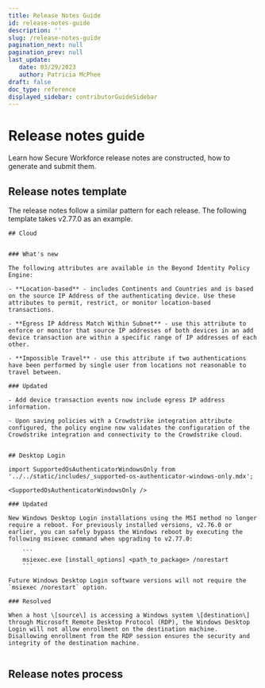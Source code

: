 ```yaml
---
title: Release Notes Guide
id: release-notes-guide
description: ''
slug: /release-notes-guide
pagination_next: null
pagination_prev: null
last_update: 
   date: 03/29/2023
   author: Patricia McPhee
draft: false
doc_type: reference
displayed_sidebar: contributorGuideSidebar
---
```


# Release notes guide

Learn how Secure Workforce release notes are constructed, how to generate and submit them. 

## Release notes template

The release notes follow a similar pattern for each release. The following template takes v2.77.0 as an example. 

```
## Cloud


### What's new

The following attributes are available in the Beyond Identity Policy Engine:

- **Location-based** - includes Continents and Countries and is based on the source IP Address of the authenticating device. Use these attributes to permit, restrict, or monitor location-based transactions.

- **Egress IP Address Match Within Subnet** - use this attribute to enforce or monitor that source IP addresses of both devices in an add device transaction are within a specific range of IP addresses of each other.

- **Impossible Travel** - use this attribute if two authentications have been performed by single user from locations not reasonable to travel between.

### Updated

- Add device transaction events now include egress IP address information.

- Upon saving policies with a Crowdstrike integration attribute configured, the policy engine now validates the configuration of the Crowdstrike integration and connectivity to the Crowdstrike cloud.


## Desktop Login

import SupportedOsAuthenticatorWindowsOnly from '../../static/includes/_supported-os-authenticator-windows-only.mdx';

<SupportedOsAuthenticatorWindowsOnly />

### Updated

New Windows Desktop Login installations using the MSI method no longer require a reboot. For previously installed versions, v2.76.0 or earlier, you can safely bypass the Windows reboot by executing the following msiexec command when upgrading to v2.77.0:

    ```
    msiexec.exe [install_options] <path_to_package> /norestart
    ```

Future Windows Desktop Login software versions will not require the `msiexec /norestart` option.

### Resolved

When a host \[source\] is accessing a Windows system \[destination\] through Microsoft Remote Desktop Protocol (RDP), the Windows Desktop Login will not allow enrollment on the destination machine. Disallowing enrollment from the RDP session ensures the security and integrity of the destination machine.


```

## Release notes process
